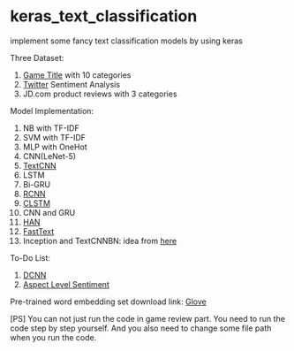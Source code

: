 # keras_text_classification
implement some fancy text classification models by using keras

Three Dataset:
1. [Game Title](https://github.com/llSourcell/How_to_do_Sentiment_Analysis) with 10 categories
2. [Twitter](http://thinknook.com/wp-content/uploads/2012/09/Sentiment-Analysis-Dataset.zip) Sentiment Analysis
3. JD.com product reviews with 3 categories

Model Implementation:
1. NB with TF-IDF
2. SVM with TF-IDF
3. MLP with OneHot
4. CNN(LeNet-5)
5. [TextCNN](https://arxiv.org/abs/1408.5882)
6. LSTM
7. Bi-GRU
8. [RCNN](http://www.nlpr.ia.ac.cn/cip/~liukang/liukangPageFile/Recurrent%20Convolutional%20Neural%20Networks%20for%20Text%20Classification.pdf)
9. [CLSTM](https://arxiv.org/abs/1511.08630)
10. CNN and GRU
11. [HAN](http://aclweb.org/anthology/N/N16/N16-1174.pdf)
12. [FastText](https://arxiv.org/abs/1607.01759)
13. Inception and TextCNNBN: idea from [here](https://zhuanlan.zhihu.com/p/28923961)

To-Do List:
1. [DCNN](https://arxiv.org/abs/1404.2188)
2. [Aspect Level Sentiment](http://aclweb.org/anthology/D16-1058)

Pre-trained word embedding set download link: [Glove](https://nlp.stanford.edu/projects/glove/)

[PS] You can not just run the code in game review part. You need to run the code step by step yourself. And you also need to change some file path when you run the code.
